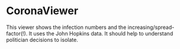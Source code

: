 # CoronaViewer
This viewer shows the infection numbers and the increasing/spread-factor(!). It uses the John Hopkins data. It should help to understand politician decisions to isolate.
